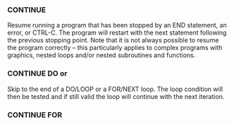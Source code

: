 

### CONTINUE

 Resume running a program that has been stopped by an END statement, an error, or CTRL-C. The program will restart with the next statement following the previous stopping point. Note that it is not always possible to resume the program correctly – this particularly applies to complex programs with graphics, nested loops and/or nested subroutines and functions.

### CONTINUE DO or

 Skip to the end of a DO/LOOP or a FOR/NEXT loop. The loop condition will then be tested and if still valid the loop will continue with the next iteration.

### CONTINUE FOR

